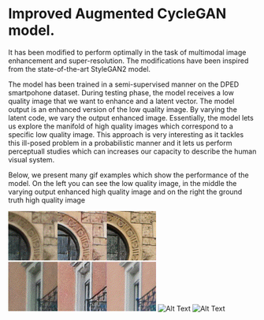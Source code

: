 # Improved Augmented CycleGAN model.

It has been modified to perform optimally in the task of multimodal image enhancement and super-resolution. The modifications have been inspired from the state-of-the-art StyleGAN2 model.

The model has been trained in a semi-supervised manner on the DPED smartpohone dataset.
During testing phase, the model receives a low quality image that we want to enhance and a latent vector. The model output is an enhanced version of the low quality image. By varying the latent code, we vary the output enhanced image. Essentially, the model lets us explore the manifold of high quality images which correspond to a specific low quality image. This approach is very interesting as it tackles this ill-posed problem in a probabilistic manner and it lets us perform perceptuall studies which can increases our capacity to describe the human visual system.

Below, we present many gif examples which show the performance of the model. 
On the left you can see the low quality image, in the middle the varying output enhanced high quality image and on the right the ground truth high quality image

![Alt Text](https://github.com/GBATZOLIS/Aug-CycleGAN-keras/blob/master/progress/gif/833_lpips.gif)
![Alt Text](https://github.com/GBATZOLIS/Aug-CycleGAN-keras/blob/master/progress/gif/38_lpips.gif)
![Alt Text](https://github.com/GBATZOLIS/Aug-CycleGAN-keras/blob/master/progress/gif/1443_lpips.gif)
![Alt Text](https://github.com/GBATZOLIS/Aug-CycleGAN-keras/blob/master/progress/gif/1107_lpips.gif)



